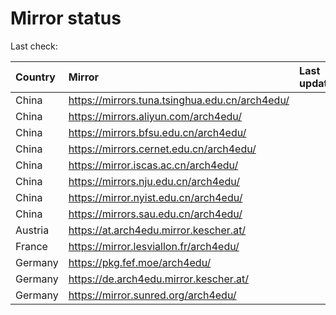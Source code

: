 <script src="./time.js"></script>
# Mirror status
Last check: <script type="text/javascript">localize(1722381412.1838377);</script>

|Country|Mirror|Last update|
|:------|:-----|:----------|
|China|https://mirrors.tuna.tsinghua.edu.cn/arch4edu/|<script type="text/javascript">localize(1722364475);</script>|
|China|https://mirrors.aliyun.com/arch4edu/|<script type="text/javascript">localize(1722364475);</script>|
|China|https://mirrors.bfsu.edu.cn/arch4edu/|<script type="text/javascript">localize(1722321427);</script>|
|China|https://mirrors.cernet.edu.cn/arch4edu/|<script type="text/javascript">localize(1722364475);</script>|
|China|https://mirror.iscas.ac.cn/arch4edu/|<script type="text/javascript">localize(1722364475);</script>|
|China|https://mirrors.nju.edu.cn/arch4edu/|<script type="text/javascript">localize(1722278060);</script>|
|China|https://mirror.nyist.edu.cn/arch4edu/|<script type="text/javascript">localize(1722321427);</script>|
|China|https://mirrors.sau.edu.cn/arch4edu/|<script type="text/javascript">localize(1722321427);</script>|
|Austria|https://at.arch4edu.mirror.kescher.at/|<script type="text/javascript">localize(1722364475);</script>|
|France|https://mirror.lesviallon.fr/arch4edu/|<script type="text/javascript">localize(1722321427);</script>|
|Germany|https://pkg.fef.moe/arch4edu/|<script type="text/javascript">localize(1722364475);</script>|
|Germany|https://de.arch4edu.mirror.kescher.at/|<script type="text/javascript">localize(1722364475);</script>|
|Germany|https://mirror.sunred.org/arch4edu/|<script type="text/javascript">localize(1722364475);</script>|

<script src="./tablefilter/tablefilter.js"></script>
<script src="./table.js"></script>